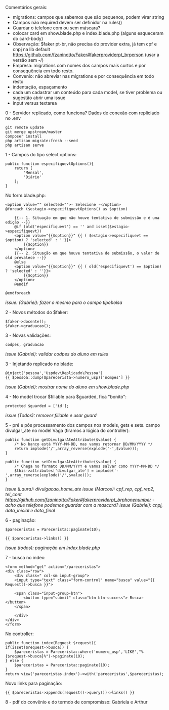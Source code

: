 Comentários gerais:

 - migrations: campos que sabemos que são pequenos, podem virar string
 - Campos não required devem ser definidor na rules()
 - Guardar o telefone com ou sem máscara? 
 - colocar card em show.blade.php e index.blade.php (alguns esqueceram do card-body)
 - Observação: $faker pt-br, não precisa do provider extra, 
já tem cpf e cnpj na lib default
https://github.com/fzaninotto/Faker#fakerproviderpt_brperson (usar a versão sem -/)
 - Empresa: migrations com nomes dos campos mais curtos e por consequência em todo resto.
 - Convenio: não abreviar nas migrations e por consequência em todo resto
 - indentação, espaçamento
 - cada um cadastrar um conteúdo para cada model, se tiver problema ou sugestão abrir uma issue
 - input versus textarea
 
0 - Servidor replicado, como funciona?
Dados de conexão com repliciado no .env

    git remote update
    git merge upstream/master
    composer install
    php artisan migrate:fresh --seed
    php artisan serve

1 - Campos do tipo select options:

    public function especifiquevtOptions(){
        return [
            'Mensal',
            'Diário'
        ];
    }

No form.blade.php:

    <option value="" selected="">- Selecione -</option>
    @foreach ($estagio->especifiquevtOptions() as $option)
    
        {{-- 1. Situação em que não houve tentativa de submissão e é uma edição --}}
        @if (old('especifiquevt') == '' and isset($estagio->especifiquevt))
        <option value="{{$option}}" {{ ( $estagio->especifiquevt == $option) ? 'selected' : ''}}>
            {{$option}}
        </option>
        {{-- 2. Situação em que houve tentativa de submissão, o valor de old prevalece --}}
        @else
        <option value="{{$option}}" {{ ( old('especifiquevt') == $option) ? 'selected' : ''}}>
            {{$option}}
        </option>
        @endif
        
    @endforeach

*issue: (Gabriel): fazer o mesmo para o campo tipobolsa*

2 - Novos métodos do $faker: 

    $faker->docente();
    $faker->graduacao();

3 - Novas validações:

    codpes, graduacao

*issue (Gabriel): validar codpes do aluno em rules*

3 - Injetando replicado no blade:

    @inject('pessoa','Uspdev\Replicado\Pessoa')
    {{ $pessoa::dump($parecerista->numero_usp)['nompes'] }}

*issue (Gabriel): mostrar nome do aluno em show.blade.php*

4 - No model trocar $fillable para $guarded, fica "bonito":

    protected $guarded = ['id'];

*issue (Todos): remover fillable e usar guard*

5 - pré e pós processamento dos campos nos models, gets e sets.
campo divulgar_ate no model Vaga (tiramos a lógica do controller):

    public function getDivulgarAteAttribute($value) {
        /* No banco está YYYY-MM-DD, mas vamos retornar DD/MM/YYYY */
        return implode('/',array_reverse(explode('-',$value)));
    }

    public function setDivulgarAteAttribute($value) {
        /* Chega no formato DD/MM/YYYY e vamos salvar como YYYY-MM-DD */
        $this->attributes['divulgar_ate'] = implode('-',array_reverse(explode('/',$value)));
    }

*issue (Laura): divulgacao_home_ate*
*issue (Marcos): cpf_rep, cpf_rep2, tel_cont https://github.com/fzaninotto/Faker#fakerproviderpt_brphonenumber - acho que telefone podemos guardar com a mascará?*
*issue (Gabriel): cnpj, data_inicial e data_final*

6 - paginação:

    $pareceristas = Parecerista::paginate(10);

    {{ $pareceristas->links() }}


*issue (todos): paginação em index.blade.php*

7 - busca no index:

    <form method="get" action="/pareceristas">
    <div class="row">
        <div class=" col-sm input-group">
        <input type="text" class="form-control" name="busca" value="{{ Request()->busca }}">

        <span class="input-group-btn">
            <button type="submit" class="btn btn-success"> Buscar </button>
        </span>

        </div>
    </div>
    </form>

No controller:

    public function index(Request $request){
    if(isset($request->busca)) {
        $pareceristas = Parecerista::where('numero_usp','LIKE',"%{$request->busca}%")->paginate(10);
    } else {
        $pareceristas = Parecerista::paginate(10);
    }
    return view('pareceristas.index')->with('pareceristas',$pareceristas);

Novo links para paginação:

    {{ $pareceristas->appends(request()->query())->links() }}

8 - pdf do convênio e do termdo de compromisso: Gabriela e Arthur


